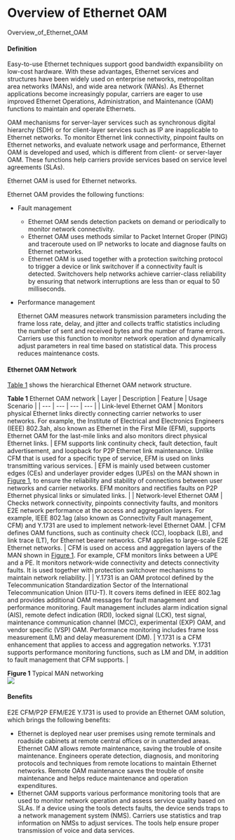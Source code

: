 Overview of Ethernet OAM
========================

Overview_of_Ethernet_OAM

#### Definition

Easy-to-use Ethernet techniques support good bandwidth expansibility on low-cost hardware. With these advantages, Ethernet services and structures have been widely used on enterprise networks, metropolitan area networks (MANs), and wide area network (WANs). As Ethernet applications become increasingly popular, carriers are eager to use improved Ethernet Operations, Administration, and Maintenance (OAM) functions to maintain and operate Ethernets.

OAM mechanisms for server-layer services such as synchronous digital hierarchy (SDH) or for client-layer services such as IP are inapplicable to Ethernet networks. To monitor Ethernet link connectivity, pinpoint faults on Ethernet networks, and evaluate network usage and performance, Ethernet OAM is developed and used, which is different from client- or server-layer OAM. These functions help carriers provide services based on service level agreements (SLAs).

Ethernet OAM is used for Ethernet networks.

Ethernet OAM provides the following functions:

* Fault management
  
  + Ethernet OAM sends detection packets on demand or periodically to monitor network connectivity.
  + Ethernet OAM uses methods similar to Packet Internet Groper (PING) and traceroute used on IP networks to locate and diagnose faults on Ethernet networks.
  + Ethernet OAM is used together with a protection switching protocol to trigger a device or link switchover if a connectivity fault is detected. Switchovers help networks achieve carrier-class reliability by ensuring that network interruptions are less than or equal to 50 milliseconds.
* Performance management
  
  Ethernet OAM measures network transmission parameters including the frame loss rate, delay, and jitter and collects traffic statistics including the number of sent and received bytes and the number of frame errors. Carriers use this function to monitor network operation and dynamically adjust parameters in real time based on statistical data. This process reduces maintenance costs.


#### Ethernet OAM Network

[Table 1](#EN-US_CONCEPT_0172361887__en-us_concept_0172351690_tab_dc_vrp_feature_new_eoam_00000201) shows the hierarchical Ethernet OAM network structure.

**Table 1** Ethernet OAM network
| Layer | Description | Feature | Usage Scenario |
| --- | --- | --- | --- |
| Link-level Ethernet OAM | Monitors physical Ethernet links directly connecting carrier networks to user networks. For example, the Institute of Electrical and Electronics Engineers (IEEE) 802.3ah, also known as Ethernet in the First Mile (EFM), supports Ethernet OAM for the last-mile links and also monitors direct physical Ethernet links. | EFM supports link continuity check, fault detection, fault advertisement, and loopback for P2P Ethernet link maintenance. Unlike CFM that is used for a specific type of service, EFM is used on links transmitting various services. | EFM is mainly used between customer edges (CEs) and underlayer provider edges (UPEs) on the MAN shown in [Figure 1](#EN-US_CONCEPT_0172361887__en-us_concept_0172351690_fig_dc_vrp_feature_new_eoam_00000201), to ensure the reliability and stability of connections between user networks and carrier networks. EFM monitors and rectifies faults on P2P Ethernet physical links or simulated links. |
| Network-level Ethernet OAM | Checks network connectivity, pinpoints connectivity faults, and monitors E2E network performance at the access and aggregation layers. For example, IEEE 802.1ag (also known as Connectivity Fault management, CFM) and Y.1731 are used to implement network-level Ethernet OAM. | CFM defines OAM functions, such as continuity check (CC), loopback (LB), and link trace (LT), for Ethernet bearer networks. CFM applies to large-scale E2E Ethernet networks. | CFM is used on access and aggregation layers of the MAN shown in [Figure 1](#EN-US_CONCEPT_0172361887__en-us_concept_0172351690_fig_dc_vrp_feature_new_eoam_00000201). For example, CFM monitors links between a UPE and a PE. It monitors network-wide connectivity and detects connectivity faults. It is used together with protection switchover mechanisms to maintain network reliability. |
| Y.1731 is an OAM protocol defined by the Telecommunication Standardization Sector of the International Telecommunication Union (ITU-T). It covers items defined in IEEE 802.1ag and provides additional OAM messages for fault management and performance monitoring. Fault management includes alarm indication signal (AIS), remote defect indication (RDI), locked signal (LCK), test signal, maintenance communication channel (MCC), experimental (EXP) OAM, and vendor specific (VSP) OAM. Performance monitoring includes frame loss measurement (LM) and delay measurement (DM). | Y.1731 is a CFM enhancement that applies to access and aggregation networks. Y.1731 supports performance monitoring functions, such as LM and DM, in addition to fault management that CFM supports. |


**Figure 1** Typical MAN networking  
![](images/fig_feature_image_0003995347.png)  


#### Benefits

E2E CFM/P2P EFM/E2E Y.1731 is used to provide an Ethernet OAM solution, which brings the following benefits:

* Ethernet is deployed near user premises using remote terminals and roadside cabinets at remote central offices or in unattended areas. Ethernet OAM allows remote maintenance, saving the trouble of onsite maintenance. Engineers operate detection, diagnosis, and monitoring protocols and techniques from remote locations to maintain Ethernet networks. Remote OAM maintenance saves the trouble of onsite maintenance and helps reduce maintenance and operation expenditures.
* Ethernet OAM supports various performance monitoring tools that are used to monitor network operation and assess service quality based on SLAs. If a device using the tools detects faults, the device sends traps to a network management system (NMS). Carriers use statistics and trap information on NMSs to adjust services. The tools help ensure proper transmission of voice and data services.